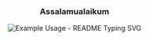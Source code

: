 

<!-- markdownlint-disable MD033 MD041 -->
<p align="center">
  <h3 align="center"> Assalamualaikum </h3>
</p>

<p align="center">
  <img src="https://readme-typing-svg.demolab.com/?lines=Halo%2C+I+am+Irdina+from+Malaysia&font=New+Amsterdam&pause=1000&color=040C10&width=435&center=true" alt="Example Usage - README Typing SVG">
</p>


<!-- <p align="center">
  <a href="https://github.com/search?q=extension%3Amd+%22https+readme+typing+svg%22&type=Code" alt="Users" title="Repo users">
    <img src="https://freshidea.com/jonah/app/github-search-results/readme-typing-svg/index.php"/></a>
  <a href="https://discord.gg/fPrdqh3Zfu" alt="Discord" title="Dev Pro Tips Discussion & Support Server">
    <img src="https://img.shields.io/discord/819650821314052106?color=7289DA&logo=discord&logoColor=white&style=for-the-badge"/></a>
</p> -->
<!-- markdownlint-enable MD033 -->














<!--
**irdinaahelmy/irdinaahelmy** is a ✨ _special_ ✨ repository because its `README.md` (this file) appears on your GitHub profile.

Here are some ideas to get you started:

- 🔭 I’m currently working on ...
- 🌱 I’m currently learning ...
- 👯 I’m looking to collaborate on ...
- 🤔 I’m looking for help with ...
- 💬 Ask me about ...
- 📫 How to reach me: ...
- 😄 Pronouns: ...
- ⚡ Fun fact: ...
-->
